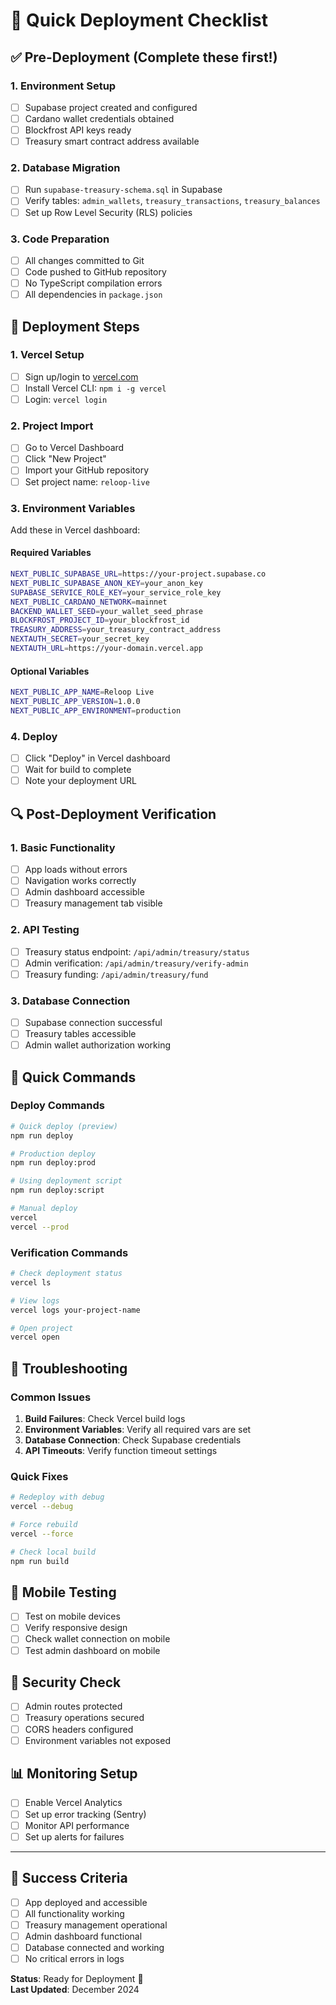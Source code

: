 # 🚀 Quick Deployment Checklist

## ✅ Pre-Deployment (Complete these first!)

### 1. Environment Setup
- [ ] Supabase project created and configured
- [ ] Cardano wallet credentials obtained
- [ ] Blockfrost API keys ready
- [ ] Treasury smart contract address available

### 2. Database Migration
- [ ] Run `supabase-treasury-schema.sql` in Supabase
- [ ] Verify tables: `admin_wallets`, `treasury_transactions`, `treasury_balances`
- [ ] Set up Row Level Security (RLS) policies

### 3. Code Preparation
- [ ] All changes committed to Git
- [ ] Code pushed to GitHub repository
- [ ] No TypeScript compilation errors
- [ ] All dependencies in `package.json`

## 🚀 Deployment Steps

### 1. Vercel Setup
- [ ] Sign up/login to [vercel.com](https://vercel.com)
- [ ] Install Vercel CLI: `npm i -g vercel`
- [ ] Login: `vercel login`

### 2. Project Import
- [ ] Go to Vercel Dashboard
- [ ] Click "New Project"
- [ ] Import your GitHub repository
- [ ] Set project name: `reloop-live`

### 3. Environment Variables
Add these in Vercel dashboard:

#### Required Variables
```bash
NEXT_PUBLIC_SUPABASE_URL=https://your-project.supabase.co
NEXT_PUBLIC_SUPABASE_ANON_KEY=your_anon_key
SUPABASE_SERVICE_ROLE_KEY=your_service_role_key
NEXT_PUBLIC_CARDANO_NETWORK=mainnet
BACKEND_WALLET_SEED=your_wallet_seed_phrase
BLOCKFROST_PROJECT_ID=your_blockfrost_id
TREASURY_ADDRESS=your_treasury_contract_address
NEXTAUTH_SECRET=your_secret_key
NEXTAUTH_URL=https://your-domain.vercel.app
```

#### Optional Variables
```bash
NEXT_PUBLIC_APP_NAME=Reloop Live
NEXT_PUBLIC_APP_VERSION=1.0.0
NEXT_PUBLIC_APP_ENVIRONMENT=production
```

### 4. Deploy
- [ ] Click "Deploy" in Vercel dashboard
- [ ] Wait for build to complete
- [ ] Note your deployment URL

## 🔍 Post-Deployment Verification

### 1. Basic Functionality
- [ ] App loads without errors
- [ ] Navigation works correctly
- [ ] Admin dashboard accessible
- [ ] Treasury management tab visible

### 2. API Testing
- [ ] Treasury status endpoint: `/api/admin/treasury/status`
- [ ] Admin verification: `/api/admin/treasury/verify-admin`
- [ ] Treasury funding: `/api/admin/treasury/fund`

### 3. Database Connection
- [ ] Supabase connection successful
- [ ] Treasury tables accessible
- [ ] Admin wallet authorization working

## 🚨 Quick Commands

### Deploy Commands
```bash
# Quick deploy (preview)
npm run deploy

# Production deploy
npm run deploy:prod

# Using deployment script
npm run deploy:script

# Manual deploy
vercel
vercel --prod
```

### Verification Commands
```bash
# Check deployment status
vercel ls

# View logs
vercel logs your-project-name

# Open project
vercel open
```

## 🔧 Troubleshooting

### Common Issues
1. **Build Failures**: Check Vercel build logs
2. **Environment Variables**: Verify all required vars are set
3. **Database Connection**: Check Supabase credentials
4. **API Timeouts**: Verify function timeout settings

### Quick Fixes
```bash
# Redeploy with debug
vercel --debug

# Force rebuild
vercel --force

# Check local build
npm run build
```

## 📱 Mobile Testing
- [ ] Test on mobile devices
- [ ] Verify responsive design
- [ ] Check wallet connection on mobile
- [ ] Test admin dashboard on mobile

## 🔐 Security Check
- [ ] Admin routes protected
- [ ] Treasury operations secured
- [ ] CORS headers configured
- [ ] Environment variables not exposed

## 📊 Monitoring Setup
- [ ] Enable Vercel Analytics
- [ ] Set up error tracking (Sentry)
- [ ] Monitor API performance
- [ ] Set up alerts for failures

---

## 🎯 Success Criteria
- [ ] App deployed and accessible
- [ ] All functionality working
- [ ] Treasury management operational
- [ ] Admin dashboard functional
- [ ] Database connected and working
- [ ] No critical errors in logs

**Status**: Ready for Deployment 🚀  
**Last Updated**: December 2024

